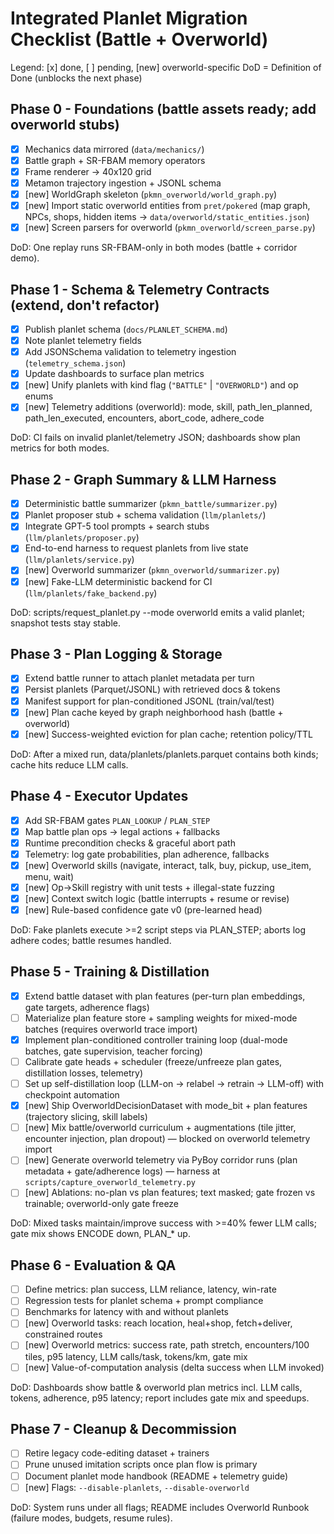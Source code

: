 # Integrated Planlet Migration Checklist (Battle + Overworld)

Legend: [x] done, [ ] pending, [new] overworld-specific
DoD = Definition of Done (unblocks the next phase)

## Phase 0 - Foundations (battle assets ready; add overworld stubs)
- [x] Mechanics data mirrored (`data/mechanics/`)
- [x] Battle graph + SR-FBAM memory operators
- [x] Frame renderer -> 40x120 grid
- [x] Metamon trajectory ingestion + JSONL schema
- [x] [new] WorldGraph skeleton (`pkmn_overworld/world_graph.py`)
- [x] [new] Import static overworld entities from `pret/pokered` (map graph, NPCs, shops, hidden items -> `data/overworld/static_entities.json`)
- [x] [new] Screen parsers for overworld (`pkmn_overworld/screen_parse.py`)

DoD: One replay runs SR-FBAM-only in both modes (battle + corridor demo).

## Phase 1 - Schema & Telemetry Contracts (extend, don't refactor)
- [x] Publish planlet schema (`docs/PLANLET_SCHEMA.md`)
- [x] Note planlet telemetry fields
- [x] Add JSONSchema validation to telemetry ingestion (`telemetry_schema.json`)
- [x] Update dashboards to surface plan metrics
- [x] [new] Unify planlets with kind flag (`"BATTLE"` | `"OVERWORLD"`) and op enums
- [x] [new] Telemetry additions (overworld): mode, skill, path_len_planned, path_len_executed, encounters, abort_code, adhere_code

DoD: CI fails on invalid planlet/telemetry JSON; dashboards show plan metrics for both modes.

## Phase 2 - Graph Summary & LLM Harness
- [x] Deterministic battle summarizer (`pkmn_battle/summarizer.py`)
- [x] Planlet proposer stub + schema validation (`llm/planlets/`)
- [x] Integrate GPT-5 tool prompts + search stubs (`llm/planlets/proposer.py`)
- [x] End-to-end harness to request planlets from live state (`llm/planlets/service.py`)
- [x] [new] Overworld summarizer (`pkmn_overworld/summarizer.py`)
- [x] [new] Fake-LLM deterministic backend for CI (`llm/planlets/fake_backend.py`)

DoD: scripts/request_planlet.py --mode overworld emits a valid planlet; snapshot tests stay stable.

## Phase 3 - Plan Logging & Storage
- [x] Extend battle runner to attach planlet metadata per turn
- [x] Persist planlets (Parquet/JSONL) with retrieved docs & tokens
- [x] Manifest support for plan-conditioned JSONL (train/val/test)
- [x] [new] Plan cache keyed by graph neighborhood hash (battle + overworld)
- [x] [new] Success-weighted eviction for plan cache; retention policy/TTL

DoD: After a mixed run, data/planlets/planlets.parquet contains both kinds; cache hits reduce LLM calls.

## Phase 4 - Executor Updates
- [x] Add SR-FBAM gates `PLAN_LOOKUP` / `PLAN_STEP`
- [x] Map battle plan ops -> legal actions + fallbacks
- [x] Runtime precondition checks & graceful abort path
- [x] Telemetry: log gate probabilities, plan adherence, fallbacks
- [x] [new] Overworld skills (navigate, interact, talk, buy, pickup, use_item, menu, wait)
- [x] [new] Op->Skill registry with unit tests + illegal-state fuzzing
- [x] [new] Context switch logic (battle interrupts + resume or revise)
- [x] [new] Rule-based confidence gate v0 (pre-learned head)

DoD: Fake planlets execute >=2 script steps via PLAN_STEP; aborts log adhere codes; battle resumes handled.

## Phase 5 - Training & Distillation
- [x] Extend battle dataset with plan features (per-turn plan embeddings, gate targets, adherence flags)
- [ ] Materialize plan feature store + sampling weights for mixed-mode batches (requires overworld trace import)
- [x] Implement plan-conditioned controller training loop (dual-mode batches, gate supervision, teacher forcing)
- [ ] Calibrate gate heads + scheduler (freeze/unfreeze plan gates, distillation losses, telemetry)
- [ ] Set up self-distillation loop (LLM-on -> relabel -> retrain -> LLM-off) with checkpoint automation
- [x] [new] Ship OverworldDecisionDataset with mode_bit + plan features (trajectory slicing, skill labels)
- [ ] [new] Mix battle/overworld curriculum + augmentations (tile jitter, encounter injection, plan dropout) — blocked on overworld telemetry import
- [ ] [new] Generate overworld telemetry via PyBoy corridor runs (plan metadata + gate/adherence logs) — harness at `scripts/capture_overworld_telemetry.py`
- [ ] [new] Ablations: no-plan vs plan features; text masked; gate frozen vs trainable; overworld-only gate freeze

DoD: Mixed tasks maintain/improve success with >=40% fewer LLM calls; gate mix shows ENCODE down, PLAN_* up.

## Phase 6 - Evaluation & QA
- [ ] Define metrics: plan success, LLM reliance, latency, win-rate
- [ ] Regression tests for planlet schema + prompt compliance
- [ ] Benchmarks for latency with and without planlets
- [ ] [new] Overworld tasks: reach location, heal+shop, fetch+deliver, constrained routes
- [ ] [new] Overworld metrics: success rate, path stretch, encounters/100 tiles, p95 latency, LLM calls/task, tokens/km, gate mix
- [ ] [new] Value-of-computation analysis (delta success when LLM invoked)

DoD: Dashboards show battle & overworld plan metrics incl. LLM calls, tokens, adherence, p95 latency; report includes gate mix and speedups.

## Phase 7 - Cleanup & Decommission
- [ ] Retire legacy code-editing dataset + trainers
- [ ] Prune unused imitation scripts once plan flow is primary
- [ ] Document planlet mode handbook (README + telemetry guide)
- [ ] [new] Flags: `--disable-planlets`, `--disable-overworld`

DoD: System runs under all flags; README includes Overworld Runbook (failure modes, budgets, resume rules).
